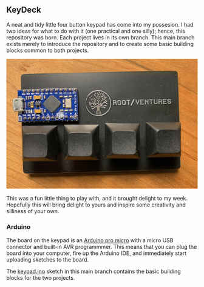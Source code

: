 ## KeyDeck

A neat and tidy little four button keypad has come into my possesion. I had two ideas for what to do with it (one practical and one silly); hence, this repository was born. Each project lives in its own branch. This main branch exists merely to introduce the repository and to create some basic building blocks common to both projects.

![](media/keypad.png)

This was a fun little thing to play with, and it brought delight to my week. Hopefully this will bring delight to yours and inspire some creativity and silliness of your own.

### Arduino

The board on the keypad is an [Arduino pro micro](https://deskthority.net/wiki/Arduino_Pro_Micro) with a micro USB connector and built-in AVR programmmer. This means that you can plug the board into your computer, fire up the Arduino IDE, and immediately start uploading sketches to the board.

The [keypad.ino](keypad/keypad.ino) sketch in this main branch contains the basic building blocks for the two projects.